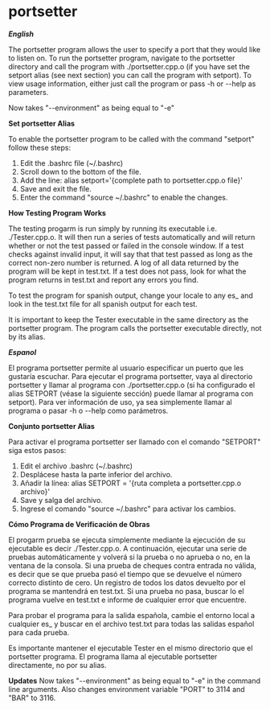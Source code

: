 # portsetter

__*English*__

The portsetter program allows the user to specify a port that they would like to listen on.
To run the portsetter program, navigate to the portsetter directory and call the program with
./portsetter.cpp.o (if you have set the setport alias (see next section) you can call the 
program with setport). To view usage information, either just call the program or pass
-h or --help as parameters.

Now takes "--environment" as being equal to "-e"


__Set portsetter Alias__
                        
To enable the portsetter program to be called with the command "setport" follow these steps:

1. Edit the .bashrc file (~/.bashrc)
2. Scroll down to the bottom of the file.
3. Add the line: alias setport='{complete path to portsetter.cpp.o file}'
4. Save and exit the file.
5. Enter the command "source ~/.bashrc" to enable the changes.


__How Testing Program Works__
                    
The testing progarm is run simply by running its executable i.e. ./Tester.cpp.o. 
It will then run a series of tests automatically and will return whether or not the test
passed or failed in the console window. If a test checks against invalid input, it will say that 
that test passed as long as the correct non-zero number is returned. A log of all data 
returned by the program will be kept in test.txt. If a test does not pass, look for what 
the program returns in test.txt and report any errors you find.

To test the program for spanish output, change your locale to any es\_ and look in the
test.txt file for all spanish output for each test.

It is important to keep the Tester executable in the same directory as the portsetter
program. The program calls the portsetter executable directly, not by its alias.




__*Espanol*__

El programa portsetter permite al usuario especificar un puerto que les gustaría escuchar.
Para ejecutar el programa portsetter, vaya al directorio portsetter y llamar al programa con
./portsetter.cpp.o (si ha configurado el alias SETPORT (véase la siguiente sección) puede llamar al
programa con setport). Para ver información de uso, ya sea simplemente llamar al programa o pasar
-h o --help como parámetros.


__Conjunto portsetter Alias__
                    
Para activar el programa portsetter ser llamado con el comando "SETPORT" siga estos pasos:

1. Edit el archivo .bashrc (~/.bashrc)
2. Desplácese hasta la parte inferior del archivo.
3. Añadir la línea: alias SETPORT = '{ruta completa a portsetter.cpp.o archivo}'
4. Save y salga del archivo.
5. Ingrese el comando "source ~/.bashrc" para activar los cambios.



__Cómo Programa de Verificación de Obras__

El progarm prueba se ejecuta simplemente mediante la ejecución de su ejecutable es decir ./Tester.cpp.o.
A continuación, ejecutar una serie de pruebas automáticamente y volverá si la prueba o no
aprueba o no, en la ventana de la consola. Si una prueba de cheques contra entrada no válida, es decir que se
que prueba pasó el tiempo que se devuelve el número correcto distinto de cero. Un registro de todos los datos
devuelto por el programa se mantendrá en test.txt. Si una prueba no pasa, buscar lo
el programa vuelve en test.txt e informe de cualquier error que encuentre.

Para probar el programa para la salida española, cambie el entorno local a cualquier es\_ y buscar en el
archivo test.txt para todas las salidas español para cada prueba.

Es importante mantener el ejecutable Tester en el mismo directorio que el portsetter
programa. El programa llama al ejecutable portsetter directamente, no por su alias.


__Updates__
Now takes "--environment" as being equal to "-e" in the command line arguments.
Also changes environment variable "PORT" to 3114 and "BAR" to 3116.
